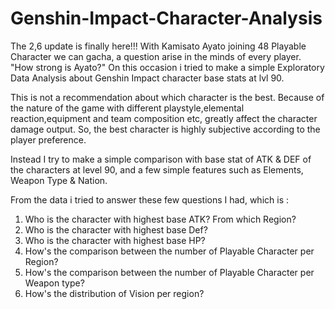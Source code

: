 # Genshin-Impact-Character-Analysis

The 2,6 update is finally here!!! With Kamisato Ayato joining 48 Playable Character we can gacha, a question arise in the minds of every player. "How strong is Ayato?"
On this occasion i tried to make a simple Exploratory Data Analysis about Genshin Impact character base stats at lvl 90.

This is not a recommendation about which character is the best. Because of the nature of the game with different playstyle,elemental reaction,equipment and team composition etc, greatly affect the character damage output. So, the best character is highly subjective according to the player preference.

Instead I try to make a simple comparison with base stat of ATK & DEF of the characters at level 90, and a few simple features such as Elements, Weapon Type & Nation.

From the data i tried to answer these few questions I had, which is :
  1. Who is the character with highest base ATK? From which Region?
  2. Who is the character with highest base Def?
  3. Who is the character with highest base HP?
  4. How's the comparison between the number of Playable Character per Region?
  5. How's the comparison between the number of Playable Character per Weapon type?
  6. How's the distribution of Vision per region?
 
 
